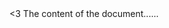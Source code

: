 <!DOCTYPE html>
<html>
<head>
<title>Title of the document</title>
</head>
<body>
  <3
The content of the document......
</body>

</html>

